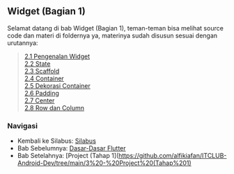 ## Widget (Bagian 1)
Selamat datang di bab Widget (Bagian 1), teman-teman bisa melihat source code dan materi di foldernya ya, materinya sudah disusun sesuai dengan urutannya:

> [2.1 Pengenalan Widget](https://github.com/alfikiafan/ITCLUB-Android-Dev/blob/main/2%20-%20Widget%20(Bagian%201)/2.1%20Pengenalan%20Widget.md)  
> [2.2 State](https://github.com/alfikiafan/ITCLUB-Android-Dev/blob/main/2%20-%20Widget%20(Bagian%201)/2.2%20State.md)  
> [2.3 Scaffold](https://github.com/alfikiafan/ITCLUB-Android-Dev/blob/main/2%20-%20Widget%20(Bagian%201)/2.3%20Scaffold.md)  
> [2.4 Container](https://github.com/alfikiafan/ITCLUB-Android-Dev/blob/main/2%20-%20Widget%20(Bagian%201)/2.4%20Container.md)  
> [2.5 Dekorasi Container](https://github.com/alfikiafan/ITCLUB-Android-Dev/blob/main/2%20-%20Widget%20(Bagian%201)/2.5%20Dekorasi%20Container.md)  
> [2.6 Padding](https://github.com/alfikiafan/ITCLUB-Android-Dev/blob/main/2%20-%20Widget%20(Bagian%201)/2.6%20Padding.md)  
> [2.7 Center](https://github.com/alfikiafan/ITCLUB-Android-Dev/blob/main/2%20-%20Widget%20(Bagian%201)/2.7%20Center.md)  
> [2.8 Row dan Column](https://github.com/alfikiafan/ITCLUB-Android-Dev/blob/main/2%20-%20Widget%20(Bagian%201)/2.8%20Row%20dan%20Column.md)  

### Navigasi
- Kembali ke Silabus: [Silabus](https://github.com/alfikiafan/ITCLUB-Android-Dev)
- Bab Sebelumnya: [Dasar-Dasar Flutter](https://github.com/alfikiafan/ITCLUB-Android-Dev/tree/main/1%20-%20Dasar-Dasar%20Flutter)
- Bab Setelahnya: [Project (Tahap 1](https://github.com/alfikiafan/ITCLUB-Android-Dev/tree/main/3%20-%20Project%20(Tahap%201)
